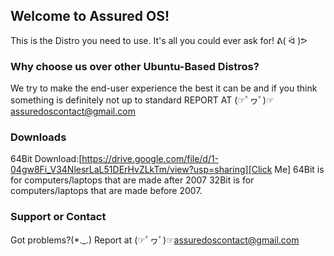 ## Welcome to Assured OS!

This is the Distro you need to use.
It's all you could ever ask for! ᕕ( ᐛ )ᕗ

### Why choose us over other Ubuntu-Based Distros?
We try to make the end-user experience the best it can be and if you think something is definitely not up to standard REPORT AT (☞ﾟヮﾟ)☞assuredoscontact@gmail.com 

### Downloads
64Bit Download:[https://drive.google.com/file/d/1-04gw8Fi_V34NlesrLaL51DErHvZLkTm/view?usp=sharing][Click Me]
64Bit is for computers/laptops that are made after 2007
32Bit is for computers/laptops that are made before 2007.

### Support or Contact
Got problems?(*._.) Report at (☞ﾟヮﾟ)☞assuredoscontact@gmail.com
